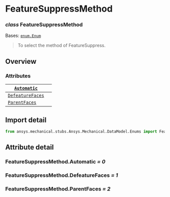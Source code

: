 <a id="featuresuppressmethod"></a>

# FeatureSuppressMethod

<a id="FeatureSuppressMethod"></a>

### *class* FeatureSuppressMethod

Bases: [`enum.Enum`](https://docs.python.org/3/library/enum.html#enum.Enum)

> To select the method of FeatureSuppress.

> <!-- !! processed by numpydoc !! -->

<a id="overview"></a>

## Overview

### Attributes

| [`Automatic`](#FeatureSuppressMethod.Automatic)           |    |
|-----------------------------------------------------------|----|
| [`DefeatureFaces`](#FeatureSuppressMethod.DefeatureFaces) |    |
| [`ParentFaces`](#FeatureSuppressMethod.ParentFaces)       |    |

<a id="import-detail"></a>

## Import detail

```python
from ansys.mechanical.stubs.Ansys.Mechanical.DataModel.Enums import FeatureSuppressMethod
```

<a id="attribute-detail"></a>

## Attribute detail

<a id="FeatureSuppressMethod.Automatic"></a>

### FeatureSuppressMethod.Automatic *= 0*

<a id="FeatureSuppressMethod.DefeatureFaces"></a>

### FeatureSuppressMethod.DefeatureFaces *= 1*

<a id="FeatureSuppressMethod.ParentFaces"></a>

### FeatureSuppressMethod.ParentFaces *= 2*
